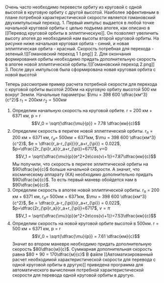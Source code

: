 Очень часто необходимо перевести орбиту из круговой с одной высотой в круговую орбиту с другой высотой.
Наиболее эффективным в плане потребной характеристической скорости является гомановский двухимпульсный переход.
	1. Первый импульс выдается в любой точке начальной круговой орбиты с целью подъема апогея, как описано в [[Перевод круговой орбиты в эллиптическую]]. Он позволяет увеличить высоту апогея до необходимой нам высоты второй круговой орбиты. На рисунке ниже начальная круговая орбита - синий, и новая эллиптическая орбита - красный. Скорость потребная для перехода - зеленый.![[Гомановский переход 1 1.png]]
	2. Для окончания формирования орбиты необходимо придать дополнительную скорость в апогее новой эллиптической орбиты.![[Гомановский переход 2.png]]
	3. После двух импульсов была сформирована новая круговая орбита с новой высотой

Теперь рассмотрим пример расчета потребной скорости для перехода с круговой орбиты высотой 200км на круговую орбиту высотой 500 км вокруг Земли.
Начальные параметры:
$\mu = 398 600 \dfrac{км^3}{с^2}$
$r_1 = 200км$
$r_2=500км$

1. Определим начальную скорость на круговой орбите. r = 200 км + 6371 км, p = r
	$$V_0 = \sqrt{\dfrac{\mu}{p}} = 7.78 \dfrac{км}{с}$$
2. Определим скорость в перигее новой эллиптической орбиты. $r_{\pi}$ = 200 км + 6371 км, $r_{a}$= 500км + 6371км, $\mu = 398 600 \dfrac{км^3}{с^2}$, $e = \dfrac{r_a-r_{\pi}}{r_a+r_{\pi}} = 0.022$, $p=\dfrac{2r_{\pi}r_a}{r_a+r_{\pi}}=6717$, $v$=0
	$$V_1 = \sqrt{\dfrac{\mu}{p}(e^2+2e\cos(v)+1)}=7.87\dfrac{км}{с}$$
Мы получили, что скорость в перигее эллиптической орбиты на $90\dfrac{м}{с}$ больше начальной скорости. А значит, что космическому аппарату (КА) необходимо дополнительно придать $90\dfrac{м}{с}$. То есть первый маневр обойдется нам в $90\dfrac{м}{с}$.
3. Определим скорость в апогее новой эллиптической орбиты. $r_{\pi}$ = 200 км + 6371 км, $r_{a}$= 500км + 6371км, $\mu = 398 600 \dfrac{км^3}{с^2}$, $e = \dfrac{r_a-r_{\pi}}{r_a+r_{\pi}} = 0.022$, $p=\dfrac{2r_{\pi}r_a}{r_a+r_{\pi}}=6717$, $v=\pi$
	$$V_1 = \sqrt{\dfrac{\mu}{p}(e^2+2e\cos(v)+1)}=7.53\dfrac{км}{с}$$
4. Определим скорость на новой круговой орбите высотой в 500км. r = 500 км + 6371 км, p = r
$$V_0 = \sqrt{\dfrac{\mu}{p}} = 7.61 \dfrac{км}{с}$$
Значит во втором маневре необходимо придать дополнительную скорость $80\dfrac{м}{с}$. Суммарная дополнительная скорость равна $80 + 90 = 170\dfrac{м}{с}$
В файле [[Автоматизированный расчет необходимой характеристической скорости для перевода с одной круговой орбиты в другую]] приведена программа для автоматического вычисления потребной характеристической скорости для перевода одной круговой орбиты в другую.